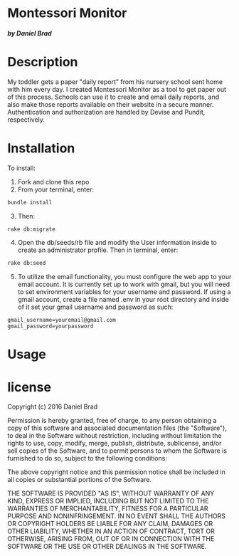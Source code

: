 # Montessori Monitor
##### by Daniel Brad


# Description

My toddler gets a paper "daily report" from his nursery school sent home with him every day. I created Montessori Monitor as a tool to get paper out of this process. Schools can use it to create and email daily reports, and also make those reports available on their website in a secure manner. Authentication and authorization are handled by Devise and Pundit, respectively.

# Installation

To install:

1. Fork and clone this repo
2. From your terminal, enter:
  ```bash
  bundle install
  ```
3. Then:
  ```bash
  rake db:migrate
  ```
4. Open the db/seeds/rb file and modify the User information inside to create an administrator profile. Then in terminal, enter:

  ```bash
  rake db:seed
  ```
5. To utilize the email functionality, you must configure the web app to your email account. It is currently set up to work with gmail, but you will need to set environment variables for your username and password. If using a gmail account, create a file named .env in your root directory and inside of it set your gmail username and password as such:

  ```
  gmail_username=youremail@gmail.com
  gmail_password=yourpassword
  ```

# Usage


# license

Copyright (c) 2016 Daniel Brad

Permission is hereby granted, free of charge, to any person obtaining a copy of this software and associated documentation files (the "Software"), to deal in the Software without restriction, including without limitation the rights to use, copy, modify, merge, publish, distribute, sublicense, and/or sell copies of the Software, and to permit persons to whom the Software is furnished to do so, subject to the following conditions:

The above copyright notice and this permission notice shall be included in all copies or substantial portions of the Software.

THE SOFTWARE IS PROVIDED "AS IS", WITHOUT WARRANTY OF ANY KIND, EXPRESS OR IMPLIED, INCLUDING BUT NOT LIMITED TO THE WARRANTIES OF MERCHANTABILITY, FITNESS FOR A PARTICULAR PURPOSE AND NONINFRINGEMENT. IN NO EVENT SHALL THE AUTHORS OR COPYRIGHT HOLDERS BE LIABLE FOR ANY CLAIM, DAMAGES OR OTHER LIABILITY, WHETHER IN AN ACTION OF CONTRACT, TORT OR OTHERWISE, ARISING FROM, OUT OF OR IN CONNECTION WITH THE SOFTWARE OR THE USE OR OTHER DEALINGS IN THE SOFTWARE.
